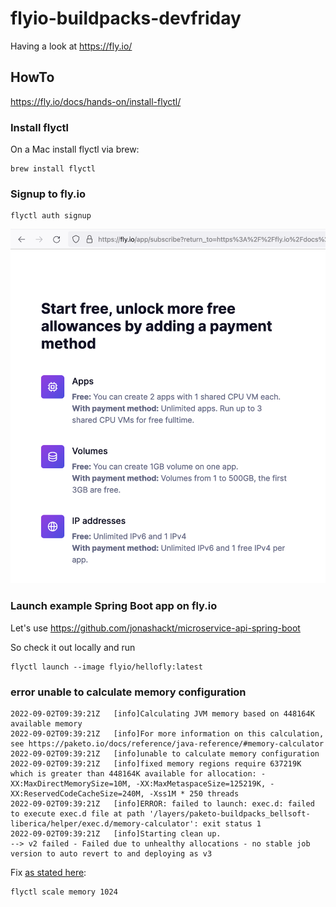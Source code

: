 # flyio-buildpacks-devfriday
Having a look at https://fly.io/


## HowTo

https://fly.io/docs/hands-on/install-flyctl/

### Install flyctl

On a Mac install flyctl via brew:

```shell
brew install flyctl
```


### Signup to fly.io

```shell
flyctl auth signup
```

![signup-to-flyio](screenshots/signup-to-flyio.png)


### Launch example Spring Boot app on fly.io

Let's use https://github.com/jonashackt/microservice-api-spring-boot

So check it out locally and run 

```
flyctl launch --image flyio/hellofly:latest
```



### error unable to calculate memory configuration

```shell
2022-09-02T09:39:21Z   [info]Calculating JVM memory based on 448164K available memory
2022-09-02T09:39:21Z   [info]For more information on this calculation, see https://paketo.io/docs/reference/java-reference/#memory-calculator
2022-09-02T09:39:21Z   [info]unable to calculate memory configuration
2022-09-02T09:39:21Z   [info]fixed memory regions require 637219K which is greater than 448164K available for allocation: -XX:MaxDirectMemorySize=10M, -XX:MaxMetaspaceSize=125219K, -XX:ReservedCodeCacheSize=240M, -Xss1M * 250 threads
2022-09-02T09:39:21Z   [info]ERROR: failed to launch: exec.d: failed to execute exec.d file at path '/layers/paketo-buildpacks_bellsoft-liberica/helper/exec.d/memory-calculator': exit status 1
2022-09-02T09:39:21Z   [info]Starting clean up.
--> v2 failed - Failed due to unhealthy allocations - no stable job version to auto revert to and deploying as v3
```

Fix [as stated here](https://community.fly.io/t/out-of-memory-restarts/1629/3): 

```shell
flyctl scale memory 1024
```